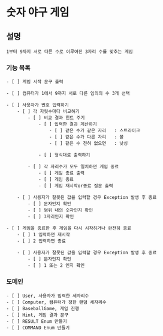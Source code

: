 
# 숫자 야구 게임

## 설명
    1부터 9까지 서로 다른 수로 이루어진 3자리 수를 맞추는 게임

### 기능 목록

    - [ ] 게임 시작 문구 출력
    
    - [ ] 컴퓨터가 1에서 9까지 서로 다른 임의의 수 3개 선택

    - [ ] 사용자가 번호 입력하기
        - [ ] 각 자릿수마다 비교하기
            - [ ] 비교 결과 힌트 주기
                - [ ] 입력한 결과 계산하기
                    - [ ] 같은 수가 같은 자리   : 스트라이크
                    - [ ] 같은 수가 다른 자리   : 볼
                    - [ ] 같은 수 전혀 없으면   : 낫싱

                - [ ] 형식대로 출력하기

            - [ ] 각 자리수가 모두 일치하면 게임 종료
                - [ ] 게임 종료 출력
                - [ ] 게임 종료
                - [ ] 게임 재시작or종료 질문 출력

        - [ ] 사용자가 잘못된 값을 입력할 경우 Exception 발생 후 종료
            - [ ] 문자인지 확인
            - [ ] 범위 내의 숫자인지 확인
            - [ ] 3자리인지 확인
            
    - [ ] 게임을 종료한 후 게임을 다시 시작하거나 완전히 종료
        - [ ] 1 입력하면 재시작
        - [ ] 2 입력하면 종료
    
        - [ ] 사용자가 잘못된 값을 입력할 경우 Exception 발생 후 종료
            - [ ] 문자인지 확인
            - [ ] 1 또는 2 인지 확인

### 도메인

    - [ ] User, 사용자가 입력한 세자리수
    - [ ] Computer, 컴퓨터가 정한 랜덤 세자리수
    - [ ] BaseballGame, 게임 진행 
    - [ ] Hint, 게임 결과 문구
    - [ ] RESULT Enum 만들기
    - [ ] COMMAND Enum 만들기